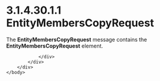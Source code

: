 <html dir="LTR" xmlns:mshelp="http://msdn.microsoft.com/mshelp" xmlns:ddue="http://ddue.schemas.microsoft.com/authoring/2003/5" xmlns:xlink="http://www.w3.org/1999/xlink" xmlns:tool="http://www.microsoft.com/tooltip">
    <head>
        <meta http-equiv="Content-Type" content="text/html; CHARSET=utf-8"></meta>
        <meta name="save" content="history"></meta>
        <title>3.1.4.30.1.1 EntityMembersCopyRequest</title>
        <xml>
            <mshelp:toctitle title="3.1.4.30.1.1 EntityMembersCopyRequest"></mshelp:toctitle>
            <mshelp:rltitle title="[MS-SSMDSWS-15]: EntityMembersCopyRequest"></mshelp:rltitle>
            <mshelp:keyword index="A" term="37ac5f4d-d308-4d62-8c49-cbc1dddcdd12"></mshelp:keyword>
            <mshelp:attr name="DCSext.ContentType" value="open specification"></mshelp:attr>
            <mshelp:attr name="AssetID" value="37ac5f4d-d308-4d62-8c49-cbc1dddcdd12"></mshelp:attr>
            <mshelp:attr name="TopicType" value="kbRef"></mshelp:attr>
            <mshelp:attr name="DCSext.Title" value="[MS-SSMDSWS-15]: EntityMembersCopyRequest" />
        </xml>
    </head>
    <body>
        <div id="header">
            <h1 class="heading">3.1.4.30.1.1 EntityMembersCopyRequest</h1>
        </div>
        <div id="mainSection">
            <div id="mainBody">
                <div id="allHistory" class="saveHistory"></div>
                <div id="sectionSection0" class="section" name="collapseableSection">
                    

<p>The <b>EntityMembersCopyRequest</b> message contains the <b>EntityMembersCopyRequest</b>
element.</p>


                </div>
            </div>
        </div>
    </body>
</html>